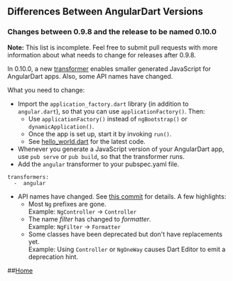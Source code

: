 ## Differences Between AngularDart Versions

### Changes between 0.9.8 and the release to be named 0.10.0

**Note:**
This list is incomplete.
Feel free to submit pull requests with more information
about what needs to change for releases after 0.9.8.

In 0.10.0, a new
[transformer](https://www.dartlang.org/tools/pub/assets-and-transformers.html)
enables smaller generated JavaScript for AngularDart apps.
Also, some API names have changed.

What you need to change:

* Import the `application_factory.dart` library (in addition to `angular.dart`),
  so that you can use `applicationFactory()`. Then:
  * Use `applicationFactory()` instead of `ngBootstrap()` or `dynamicApplication()`.
  * Once the app is set up, start it by invoking `run()`.
  * See [hello_world.dart](https://github.com/angular/angular.dart/blob/master/example/web/hello_world.dart)
    for the latest code.
* Whenever you generate a JavaScript version of your AngularDart app,
  use `pub serve` or `pub build`,
  so that the transformer runs.
* Add the `angular` transformer to your pubspec.yaml file.
```     
transformers:
  -  angular
```
* API names have changed. See
  [this commit](https://github.com/angular/angular.dart/commit/d93b12f10d739ffa74da755ed647ec624e3e225b)
  for details.
  A few highlights:
  * Most `Ng` prefixes are gone. <br>
    Example: `NgController` &rarr; `Controller`
  * The name _filter_ has changed to _formatter_. <br>
    Example: `NgFilter` &rarr; `Formatter`
  * Some classes have been deprecated
    but don't have replacements yet. <br>
    Example: Using `Controller` or `NgOneWay` causes Dart Editor to emit a deprecation hint.

##[Home](../README.md#code-lab-angulardart)
